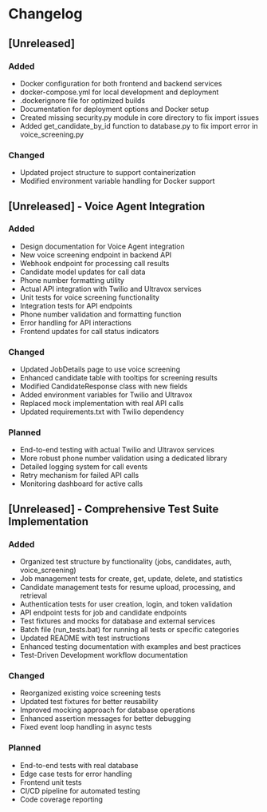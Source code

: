 # Changelog

## [Unreleased]

### Added
- Docker configuration for both frontend and backend services
- docker-compose.yml for local development and deployment
- .dockerignore file for optimized builds
- Documentation for deployment options and Docker setup
- Created missing security.py module in core directory to fix import issues
- Added get_candidate_by_id function to database.py to fix import error in voice_screening.py

### Changed
- Updated project structure to support containerization
- Modified environment variable handling for Docker support

## [Unreleased] - Voice Agent Integration

### Added
- Design documentation for Voice Agent integration
- New voice screening endpoint in backend API
- Webhook endpoint for processing call results
- Candidate model updates for call data
- Phone number formatting utility
- Actual API integration with Twilio and Ultravox services
- Unit tests for voice screening functionality
- Integration tests for API endpoints
- Phone number validation and formatting function
- Error handling for API interactions
- Frontend updates for call status indicators

### Changed
- Updated JobDetails page to use voice screening
- Enhanced candidate table with tooltips for screening results
- Modified CandidateResponse class with new fields
- Added environment variables for Twilio and Ultravox
- Replaced mock implementation with real API calls
- Updated requirements.txt with Twilio dependency

### Planned
- End-to-end testing with actual Twilio and Ultravox services
- More robust phone number validation using a dedicated library
- Detailed logging system for call events
- Retry mechanism for failed API calls
- Monitoring dashboard for active calls 

## [Unreleased] - Comprehensive Test Suite Implementation

### Added
- Organized test structure by functionality (jobs, candidates, auth, voice_screening)
- Job management tests for create, get, update, delete, and statistics
- Candidate management tests for resume upload, processing, and retrieval
- Authentication tests for user creation, login, and token validation
- API endpoint tests for job and candidate endpoints
- Test fixtures and mocks for database and external services
- Batch file (run_tests.bat) for running all tests or specific categories
- Updated README with test instructions
- Enhanced testing documentation with examples and best practices
- Test-Driven Development workflow documentation

### Changed
- Reorganized existing voice screening tests
- Updated test fixtures for better reusability
- Improved mocking approach for database operations
- Enhanced assertion messages for better debugging
- Fixed event loop handling in async tests

### Planned
- End-to-end tests with real database
- Edge case tests for error handling
- Frontend unit tests
- CI/CD pipeline for automated testing
- Code coverage reporting 